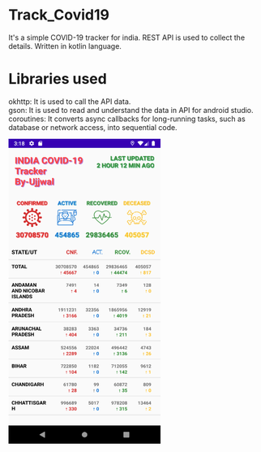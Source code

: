 # Track_Covid19
It's a simple COVID-19 tracker for india.
REST API is used to collect the details.
Written in kotlin language.

# Libraries used
  okhttp: It is used to call the API data.<br>
  gson: It is used to read and understand the data in API for android studio.<br>
  coroutines: It converts async callbacks for long-running tasks, such as database or network access, into sequential code.


<img src="/Screenshot_1625694539.png" height="600" width="300">
